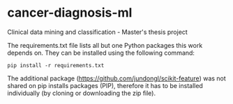 # cancer-diagnosis-ml
Clinical data mining and classification - Master's thesis project

The requirements.txt file lists all but one Python packages this work depends on. They can be installed using the following command: 

    pip install -r requirements.txt

The additional package (https://github.com/jundongl/scikit-feature) was not shared on pip installs packages (PIP), therefore it has to be installed individually (by cloning or downloading the zip file).
